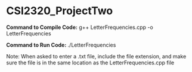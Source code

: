 # CSI2320_ProjectTwo
 
**Command to Compile Code:** g++ LetterFrequencies.cpp -o LetterFrequencies

**Command to Run Code:** ./LetterFrequencies

Note: When asked to enter a .txt file, include the file extension, and make sure the file is in the same location as the LetterFrequencies.cpp file
